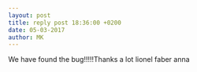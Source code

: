 ```yaml
---
layout: post
title: reply post 18:36:00 +0200
date: 05-03-2017
author: MK
---
```



We have found the bug!!!!!Thanks a lot lionel faber anna 
